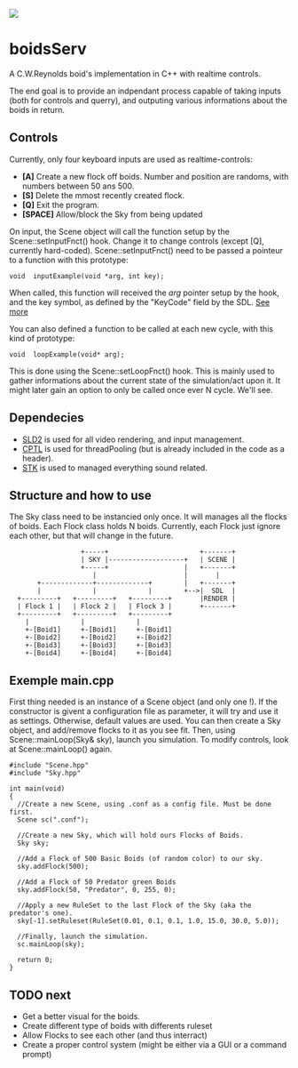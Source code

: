 ![](https://github.com/agiraudet/boidsServ/blob/main/.demo.gif)

# boidsServ
A C.W.Reynolds boid's implementation in C++ with realtime controls.

The end goal is to provide an indpendant process capable of taking inputs (both for controls and querry),
 and outputing various informations about the boids in return.
 
## Controls
Currently, only four keyboard inputs are used as realtime-controls:
* __[A]__ Create a new flock off boids. Number and position are randoms, with numbers between 50 ans 500.
* __[S]__ Delete the mmost recently created flock.
* __[Q]__ Exit the program.
* __[SPACE]__ Allow/block the Sky from being updated

On input, the Scene object will call the function setup by the Scene::setInputFnct() hook. Change it to change controls (except [Q], currently hard-coded). Scene::setInputFnct() need to be passed a pointeur to a function with this prototype:
```
void  inputExample(void *arg, int key);
```
When called, this function will received the _arg_ pointer setup by the hook, and the key symbol, as defined by the "KeyCode" field by the SDL. [See more](https://wiki.libsdl.org/SDL2/SDL_Keycode)

You can also defined a function to be called at each new cycle, with this kind of prototype:
```
void  loopExample(void* arg);
```
This is done using the Scene::setLoopFnct() hook.
This is mainly used to gather informations about the current state of the simulation/act upon it. It might later gain an option to only be called once ever N cycle. We'll see.

## Dependecies
* [SLD2](https://www.libsdl.org/) is used for all video rendering, and input management.
* [CPTL](https://github.com/vit-vit/CTPL) is used for threadPooling (but is already included in the code as a header).
* [STK](https://ccrma.stanford.edu/software/stk/index.html) is used to managed everything sound related.

## Structure and how to use
The Sky class need to be instancied only once. It will manages all the flocks of boids.
Each Flock class holds N boids.
Currently, each Flock just ignore each other, but that will change in the future.
```
                  +-----+                       +-------+
                  | SKY |-------------------+   | SCENE |
                  +-----+                   |   +-------+
                     |                      |       |
       +-------------+-------------+        |   +-------+
       |             |             |        +-->|  SDL  |
  +---------+   +---------+   +---------+       |RENDER |
  | Flock 1 |   | Flock 2 |   | Flock 3 |       +-------+
  +---------+   +---------+   +---------+
    |             |             |
    +-[Boid1]     +-[Boid1]     +-[Boid1]
    +-[Boid2]     +-[Boid2]     +-[Boid2]
    +-[Boid3]     +-[Boid3]     +-[Boid3]
    +-[Boid4]     +-[Boid4]     +-[Boid4]  
```

## Exemple main.cpp
First thing needed is an instance of a Scene object (and only one !). If the constructor is givent a configuration file as parameter, it will try and use it as settings. Otherwise, default values are used.
You can then create a Sky object, and add/remove flocks to it as you see fit. Then, using Scene::mainLoop(Sky& sky), launch you simulation.
To modify controls, look at Scene::mainLoop() again.
```
#include "Scene.hpp"
#include "Sky.hpp"

int main(void)
{
  //Create a new Scene, using .conf as a config file. Must be done first.
  Scene sc(".conf");

  //Create a new Sky, which will hold ours Flocks of Boids.
  Sky sky;

  //Add a Flock of 500 Basic Boids (of random color) to our sky.
  sky.addFlock(500);

  //Add a Flock of 50 Predator green Boids
  sky.addFlock(50, "Predator", 0, 255, 0);

  //Apply a new RuleSet to the last Flock of the Sky (aka the predator's one).
  sky[-1].setRuleset(RuleSet(0.01, 0.1, 0.1, 1.0, 15.0, 30.0, 5.0));

  //Finally, launch the simulation.
  sc.mainLoop(sky);

  return 0;
}
```

## TODO next
* Get a better visual for the boids.
* Create different type of boids with differents ruleset
* Allow Flocks to see each other (and thus interract)
* Create a proper control system (might be either via a GUI or a command prompt)
